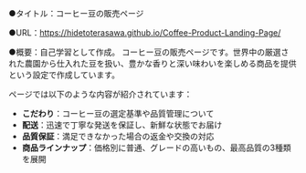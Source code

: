 ●タイトル：コーヒー豆の販売ページ

●URL：https://hidetoterasawa.github.io/Coffee-Product-Landing-Page/

●概要：自己学習として作成。
コーヒー豆の販売ページです。世界中の厳選された農園から仕入れた豆を扱い、豊かな香りと深い味わいを楽しめる商品を提供という設定で作成しています。

ページでは以下のような内容が紹介されています：
- **こだわり**：コーヒー豆の選定基準や品質管理について
- **配送**：迅速で丁寧な発送を保証し、新鮮な状態でお届け
- **品質保証**：満足できなかった場合の返金や交換の対応
- **商品ラインナップ**：価格別に普通、グレードの高いもの、最高品質の3種類を展開

